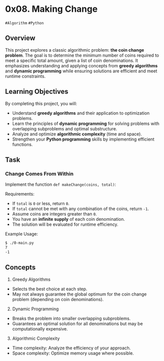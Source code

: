 # 0x08. Making Change
`#Algorithm` `#Python`

## Overview

This project explores a classic algorithmic problem: **the coin change problem**. The goal is to determine the minimum number of coins required to meet a specific total amount, given a list of coin denominations. It emphasizes understanding and applying concepts from **greedy algorithms** and **dynamic programming** while ensuring solutions are efficient and meet runtime constraints.

## Learning Objectives

By completing this project, you will:
- Understand **greedy algorithms** and their application to optimization problems.
- Learn the principles of **dynamic programming** for solving problems with overlapping subproblems and optimal substructure.
- Analyze and optimize **algorithmic complexity** (time and space).
- Strengthen your **Python programming** skills by implementing efficient functions.

## Task

### Change Comes From Within

Implement the function `def makeChange(coins, total)`:

Requirements:
- If `total` is `0` or less, return `0`.
- If `total` cannot be met with any combination of the coins, return `-1`.
- Assume coins are integers greater than `0`.
- You have an **infinite supply** of each coin denomination.
- The solution will be evaluated for runtime efficiency.

Example Usage:
```bash
$ ./0-main.py
7
-1
```

## Concepts

1. Greedy Algorithms
- Selects the best choice at each step.
- May not always guarantee the global optimum for the coin change problem (depending on coin denominations).

2. Dynamic Programming
- Breaks the problem into smaller overlapping subproblems.
- Guarantees an optimal solution for all denominations but may be computationally expensive.

3. Algorithmic Complexity
- Time complexity: Analyze the efficiency of your approach.
- Space complexity: Optimize memory usage where possible.

